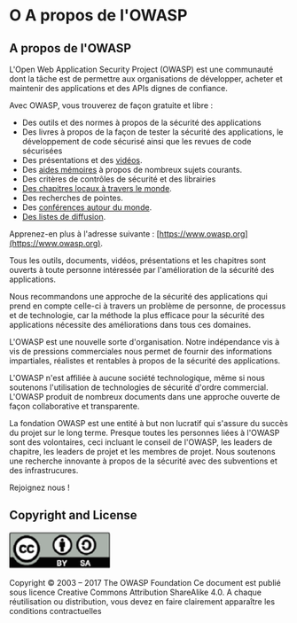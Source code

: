 # O A propos de l'OWASP

## A propos de l'OWASP

L'Open Web Application Security Project (OWASP) est une communauté dont la tâche est de permettre aux organisations de développer, acheter et maintenir des applications et des APIs dignes de confiance. 

Avec OWASP, vous trouverez de façon gratuite et libre :

* Des outils et des normes à propos de la sécurité des applications
* Des livres à propos de la façon de tester la sécurité des applications, le développement de code sécurisé ainsi que les revues de code sécurisées
* Des présentations et des [vidéos](https://www.youtube.com/user/OWASPGLOBAL).
* Des [aides mémoires](https://www.owasp.org/index.php/OWASP_Cheat_Sheet_Series) à propos de nombreux sujets courants.
* Des critères de contrôles de sécurité et des librairies
* [Des chapitres locaux à travers le monde](https://www.owasp.org/index.php/OWASP_Chapter).
* Des recherches de pointes.
* Des [conférences autour du monde](https://www.owasp.org/index.php/Category:OWASP_AppSec_Conference).
* [Des listes de diffusion](https://lists.owasp.org/mailman/listinfo).

Apprenez-en plus à l'adresse suivante : [https://www.owasp.org](https://www.owasp.org).

Tous les outils, documents, vidéos, présentations et les chapitres sont ouverts à toute personne intéressée par l'amélioration de la sécurité des applications.

Nous recommandons une approche de la sécurité des applications qui prend en compte celle-ci à travers un problème de personne, de processus et de technologie, car la méthode la plus efficace pour la sécurité des applications nécessite des améliorations dans tous ces domaines.

L'OWASP est une nouvelle sorte d'organisation. Notre indépendance vis à vis de pressions commerciales nous permet de fournir des informations impartiales, réalistes et rentables à propos de la sécurité des applications.

L'OWASP n'est affiliée à aucune société technologique, même si nous soutenons l'utilisation de technologies de sécurité d'ordre commercial. L'OWASP produit de nombreux documents dans une approche ouverte de façon collaborative et transparente.

La fondation OWASP est une entité à but non lucratif qui s'assure du succès du projet sur le long terme. Presque toutes les personnes liées à l'OWASP sont des volontaires, ceci incluant le conseil de l'OWASP, les leaders de chapitre, les leaders de projet et les membres de projet. Nous soutenons une recherche innovante à propos de la sécurité avec des subventions et des infrastrucures.

Rejoignez nous !

## Copyright and License

![license](images/license.png)

Copyright © 2003 – 2017 The OWASP Foundation
Ce document est publié sous licence Creative Commons Attribution ShareAlike 4.0. A chaque réutilisation ou distribution, vous devez en faire clairement apparaître les conditions contractuelles